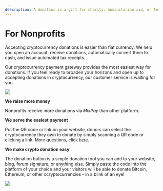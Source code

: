 ```yaml
---
description: A donation is a gift for charity, humanitarian aid, or to benefit a cause. Use MixPay to donate and get the money to where it's needed.
---
```


# For Nonprofits

Accepting cryptocurrency donations is easier than fiat currency. We help you open an account, receive donations, automatically convert them to cash, and issue automated tax receipts.

Our cryptocurrency payment gateway provides the most easiest way for donations. If you feel ready to broaden your horizons and open up to accepting donations in cryptocurrency, our customer service is waiting for you.

![](https://raw.githubusercontent.com/mixpayme/mixpay-docs/master/images/sddwuqu.png)

**We raise more money**

Nonprofits receive more donations via _MixPay_ than other platform.

**We serve the easiest payment**

Put the QR code or link on your website, donors can select the cryptocurrency they own to donate by simply scanning a QR code or clicking a link. More questions, click [here](../getting-started/guide.md).

**We make crypto donation easy**

The donation button is a simple donation tool you can add to your website, blog, forum signature, or anything else. Simply paste the code into the platform of your choice and your visitors will be able to donate Bitcoin, Ethereum, or other ccryptocurrencies – in a blink of an eye!

![](https://raw.githubusercontent.com/mixpayme/mixpay-docs/master/images/ypimqkx.png)